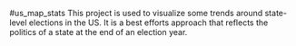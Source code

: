 #us_map_stats
This project is used to visualize some trends around state-level elections in the US. It is a best efforts approach that reflects the politics of a state at the end of an election year.
